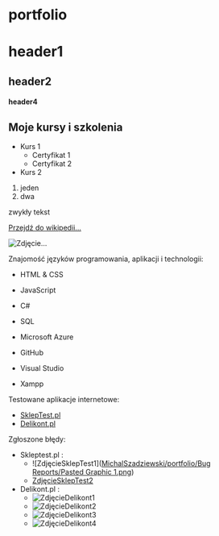 # portfolio

# header1
## header2
#### header4

## Moje kursy i szkolenia
  - Kurs 1
    - Certyfikat 1
    - Certyfikat 2
  - Kurs 2
1. jeden
2. dwa

zwykły tekst

[Przejdź do wikipedii...](https://www.wikipedia.org)

![Zdjęcie...](https://wikipedia.org/portal/wikipedia.org/assets/img/Wikipedia-logo-v2@1.5x.png)

Znajomość języków programowania, aplikacji i technologii:
  - HTML & CSS
  - JavaScript
  - C#
  - SQL

  - Microsoft Azure
  - GitHub
  - Visual Studio
  - Xampp

Testowane aplikacje internetowe:
 - [SklepTest.pl](https://skleptest.pl)
 - [Delikont.pl](https://delikont.pl)

Zgłoszone błędy:
  - Skleptest.pl :
    - ![ZdjęcieSklepTest1]([MichalSzadziewski/portfolio/Bug Reports/Pasted Graphic 1.png](https://github.com/MichalSzadziewski/portfolio/blob/main/Bug%20Reports/Pasted%20Graphic%201.png))
    - [ZdjęcieSklepTest2](https://github.com/MichalSzadziewski/portfolio/blob/main/Bug%20Reports/Pasted%20Graphic%202.png)
  - Delikont.pl :
    - ![ZdjęcieDelikont1]()
    - ![ZdjęcieDelikont2]()
    - ![ZdjęcieDelikont3]()
    - ![ZdjęcieDelikont4]()

